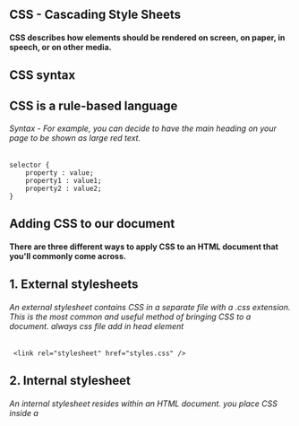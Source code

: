 

## CSS - Cascading Style Sheets

#### CSS describes how elements should be rendered on screen, on paper, in speech, or on other media.

## CSS syntax

## CSS is a rule-based language

###### Syntax - For example, you can decide to have the main heading on your page to be shown as large red text.

    selector {
        property : value;
        property1 : value1;
        property2 : value2;
    }

## Adding CSS to our document

#### There are three different ways to apply CSS to an HTML document that you'll commonly come across.

## 1. External stylesheets

###### An external stylesheet contains CSS in a separate file with a .css extension. This is the most common and useful method of bringing CSS to a document. always css file add in head element

     <link rel="stylesheet" href="styles.css" />

## 2. Internal stylesheet

###### An internal stylesheet resides within an HTML document.  you place CSS inside a <style> element contained inside the HTML <head>.

    <style>
        selector {
            property : value;
            property1 : value1;
            property2 : value2;     
                }
    </style>

## 3. Inline style

###### Inline styles are CSS declarations that affect a single HTML element, contained within a style attribute.

    <h1 style="property: value;property: value;"> Hello World! </h1>

## Comments
###### Best practice to write comments along with CSS. This helps you to remember how the code works as you come back later for fixes or enhancement.

    /* selector {
        property : value;
        property1 : value1;
        property2 : value2;
    } */

## White space
###### White space means actual spaces, tabs and new lines. Just as browsers ignore white space in HTML, browsers ignore white space inside CSS.

## Selectors

#### **Selectors type**

| Selectors | Symbol |
|-----------|--------|
| Universal Selectors | * | 
| Type selectors | element |
| Class selectors | .class attribute |
| Id selectors | #id attribute |
| Attribute selectors | element[attribute] |

#### Grouping selectors
| Selectors | Symbol |
|-----------|--------|
| Selector list | "," | 


#### Combinators
| Combinators | Symbol |
|-----------|--------|
| Descendant combinator | " " | 
| Child combintor | > |
| General sibling combinator | ~ |
| Adjacent sibling combinator | + |


## Pseudo-classes

#### Function pseudo-classes

Pesudo-element | Explain | Example
--- | ---- | ----
:is() | A selector list as its argument and selects any element that can be selected by one of the selector in that list. | ``` selector:is(selector1, selector2){ css properties } ```
:where() | The :wher() psudeo-classes selector in css functionally identical to the :is() pseudo selector in that it takes a comma-separatedlist of selectors to match against, expect that where :is() takes the most specific among then as specificity of thst whole part, the specificity of :where() is always zero (0) | ``` :where(selector1, selector2){ css properties ) ```
:not() | Represent elements that do not match a list of selectors. It is known as the negative pseudo classes. | ``` :not(x){ css properties } ```
:has() | Represents an element if any of the relative selectors. It's often refcrred to as "the parents selector" because of its ability to elect a parent element based on the child element it contains and apply styles to the parent. | ``` :has(+selectors){ css properties } ```

#### Tree-structural pseudo-element properties

Pesudo-element | Explain | Example
--- | ---- | ----
:root | Represent an element that is the root of the document. In HTML this is usually the ```<html>``` element | ``` :root{ css propertirs } ```
:empty | Represent any element that has no children. | ``` :empty{ css propertirs } ``` 
:nth-child | Allows yot ot select one or more element based on their source order, according to a formula | ``` :nth-child(2n+1); ```
:first-child | Represents the first element among a group of sibling elements | ``` :first-child{ css propertirs } ```
:last-child | Represent the last element among a group of sibling element | ``` :last-child{ css propertirs } ```
:nth-last-child | Propety match element based on their positing among a group of siblings, counting form the end | ``` :nth-last-child(2n+1) ```
:only-child | Represent an element without any sibling. This is same as ``` :first-child ``` ``` :last-child ``` ``` :nth-child(1) ``` ``` :nth-last-child(1) ```, but with a lower specificity | ``` :only-child{ css propertirs } ```
:nth-of-type | Matches element based on their position among siblings of the same type (tag name) | ``` :nth-of-type(2) ```
:nth-last-of-type | Matches elements based on their position among sibling of the same (tag name), counting from the end | ``` :nth-last-of-type(n+1) ```
:first-of-type | Represents the first element og its type among a group of sibling elements | ``` :first-of-type(n+2) ```
:last-of-type | Represent the last element of its type among a group of sibling elements | ``` :last-of-type(2n+1) ```
:only-of-type | Represents an element that has no sibling of the same type | ``` :only-of-type(n) ```

#### User active pseudo-class properties

Pesudo-classes | Explain | Example
--- | ---- | ----
:hover | It is generally when the user hovers over an element with the cursor (mouse pointer) | ``` :hover {  css properties } ```
:active | An element ( such as a button) that is being activated by the user | ``` :active{ css properties  } ```
:focus | It is generally triggered when the user clicks or tabs on an element or selects it with the keywords Tab keys | ``` :focus{ css properties  } ```

#### Location pseudo-classes

Pesudo-classes | Explain | Example
--- | ---- | ----
:any-link | An element that acts as the source anchor of a hyperlink, independent of wether it has been visited. | ``` :any-link{ css properties } ```
:link | An element that has not yet been visited. It matches every unvisited ``` <a> ``` or ``` <area> ``` element that has an href attribute | ``` :link{ css properties } ```
:visited | The link has been visited by the user. The style that can be modiffied using this selector are very limited | ``` :visited{  css properties  } ```
:local-link | A link to the same document. The source anchor of a hyperlink whase targets absoulte URL matches the element own document URL | ``` :local-link{ css properties }  ```
:target | A uniqe element (the target element) with an id matching the URL fragment | ``` :target{ css properties } ```

#### Resource pseudo-classes

Pesudo-classes | Explain | Example
--- | ---- | ----
:playing | Appay to media that is capable of being in a state where it would be described as playing, such as a video | ``` :playing{ css properties } ```
:paused | A resource state pseduo-classes taht will matches an audio, video or similair resource that is capble of being "played" or "paused", when that element is "paused". | ``` :paused{ css properties }

#### Time-dimensional pseudo-classes

Pesudo-classes | Explain | Example
--- | ---- | ----
:current | Resperents an element or the ancestor of an element that is currently being displayed and same :past and :future |``` :current{ css properties } ```

#### Element displayed state pseudo-classes

Pesudo-classes | Explain | Example
--- | ---- | ----
:fullscreen | Every element which is currently in fullscreen mode. If multiple elements have been put into fullscreen mode, this selects then all | ``` :fullscreen{ css properties } ```

#### Input pseudo-classes

Pesudo-classes | Explain | Example
--- | ---- | ----
:autofill | Whwn an input element has its value autofilled by the browers. The clases stop matching if the user edit the filed. | ``` :outfill{ css properties } ```
:enabled | An element is enabled if it can be activated (selected, clicked on, typed into, ..etc) oraccept focus. | ``` :enabled{ css properties } ```
:disabled | An element is disabled if it can't be activated (selected, click on, type into ..etc) or accept focus. | ``` :disabled{ css properties } ```
:read-only | An element (such as input or testarea) that is not editable by the user. | ``` :readonly{ css properties } ```
:read-write | An element (such as input or textarea) that is editable by the user. | ``` :read-write{ css properties } ```
:placeholder-shown | Represent any input or textarea element that is currently displaying placeholder text. | ``` :placeholder-show{ css properties } ``` 
:default | The default is a group of related element. | ``` :default{ css properties } ```
:checked | Represents any radio, checkbox or option (caption in a ``` <select> ```) element that is checked ot tagged to an on state. | ``` :checked{ css properties } ```
:indeterminate | Represents any element whose state is indeterminate,  such as checkbox is which have their HTML indeterminate attribute set to true, radio buttons which are memeber of a group in which all radio buttons are unchecked and indeterminate ``` <progress> ``` element ``` | ``` :indeterminate{ css properties } ```
:valid | Represents any ``` <input> ``` or other ``` <from> ``` element whose contents varidate successfully. | ``` valid{ css properties } ```
:blank | Empty user unput element (e.g. ``` <input> ``` or ``` <textarea> ```) | ``` :blank{ css properties } ```
:invalid | Represent any ``` <from> ```, ``` <fieldset> ````, ``` <input> ``` or other ```<from> ``` element whose contents fail to validate. | ``` :invalid{ css properties } ```
:in-range | Represents an ``` <input> ``` element whose current value is within the range limits specified by the min and max attribute. | ``` :in-range{ css properties } ```
:out-of-range | Represent an ``` <input> ``` element whose current value is outside the range limits specified by tht min and max attribute. | ``` :out-of-range{ css propertis } ```
:required | Represent any ``` <input> ```, ``` <select>```or ``` <textarea> ``` element that has the required attribute set an it. | ``` :required{ css properties } ```
:optional | Represent any ``` <input> ```, ``` <select> ``` or ``` <textarea> ``` that does not have the required attribute set on it. | ``` :optional{ css properties } ```


## Pseduo-element

#### Pseudo-element properties

Pesudo-element | Explain | Example
--- | ---- | ----
::after | In cc ::after create a pseudo-element that is the last child of the selector element. It is often used to add cosmltic content to an element with the content property. It is inline by default. | ``` ::after{ css properties }  ```
::before | In css ::before create a pseudo-element that is the first child of the selector element. It is often used to add cosmetic content to an element with the content property. It is inline by default other same ``` ::after ``` pseudo-element | ```::before{ css properties } ```
::first-letter | The :;first-letter applies style to the first letter by the first line of a block level element but only not precded by the other content (such as image or inline tables) | ``` :first-letter{ css properties }  ```
::first-line | The ::first-line applies style to the first line of a block-level element | `` ::first-line{ css properties } ```
::marker | The ::marker selects the marker box of a list item, which typically contains a bullet or number. It works on any element or pseudo-element set to display: list-item, such as the ```<li>``` and ``` <nummar>``` element | ``` ::marker{ css properties } ```
::placeholder | The ::placeholder represent the placeholder text in an input ot textarea element | ``` ::placeholder{ css properties } ```
::selection | The ::selection applies style to the part of a document that has been highlighted by the user (such as clicking and dragging the mouse across text) | ``` ::selection{ css properties } ```

## Css value and unit

### Absolute Value

#### Absolute Value properties

Unit | Name | Equivalent to
------ | ----- | ---
cm | Centimeters | 1cm = 37.8px = 25.2\6in
mm | Milimeters | 1mm = 1\10th of 1cm
in | Inches | 1in = 2.54cm = 96px
pc | Picas | 1pc = 1\6th of 1in
pt | Points | 1pt = 1\72nd of 1in
px | Pixecs | 1px = 1\96th of 1in

### Relative Value

#### Relative Value properties

Unit | Descripition
---- | ---
em | em is relative to the size of its direct parent.
rem | rem is only relative to root element (html tag) sixe
vh | 1% of view port height
vw | 1% of view port width
% | relative to parent

## Color

#### Color properties 
color value between to 0-255

Properties | Value
---| ----
rgb() | rgb(red, green, blue), reg(255, 130, 80)
rgba() | rgba(red, green, blue, alpha), rgba(255,99,71,0.5)




## Box model
###### The css box model as a whole applies to block and define how the different part of a box

1. Content box
2. Padding box
3. border box
4. margin box

### Margin

#### Magin properties:

| Properties | Value |
| ------------ | -------- |
| margin-top | px, em, rem ..etc |
| margin-left | px, em, rem ..etc |
| margin-bottom | px, em, rem ..etc | 
| margin-right | px, em, rem ..etc |

#### Margin shorthand properties:

| Properties | equal |
| ----- | ----- |
| margin: 10px; | all side |
| margin: 10px 10px; | margin-top and margin-bottom, margin-left and margin-right |
| margin: 10px 10px 10px | margin-top, margin-left and margin-right, margin-bottom |
| margin: 10px 10px 10px 10px | margin-top, margin-right, margin-bottom , margin-left |

#### Margin physical properties:

| Properties | Value |
| ------ | ------ |
| margin-block-start | px, em, rem ..etc |
| margin-block-end | px, em, rem ..etc |
| margin-inline-start | px, em, rem ..etc |
| margin-inline-end | px, em, rem ..etc |

#### Margin physical sharthand properties:

| Properties | equal |
| ------ | ----- |
| margin-block-start | margin-top |
| margin-block-end | margin-bottom |
| margin-inline-start | margin-left |
| margin-inline-end | margin-right |
| margin-block: 10px; | margin-block-start and margin-block-end |
| margin-block: 10px 10px; | margin-block-start, margin-block-end |
| margin-inline: 10px; | margin-inline-start and margin-inline-end |
| margin-inline: 10px 10px | margin-inline-start, margin-inline-end | 
 

### Padding

#### Padding properties:

| Properties | Value |
| ------------ | -------- |
| padding-top | px, em, rem ..etc |
| padding-left | px, em, rem ..etc |
| padding-bottom | px, em, rem ..etc | 
| padding-right | px, em, rem ..etc |

#### padding shorthand properties:

| Properties | equal |
| ----- | ----- |
| padding: 10px; | all side |
| padding: 10px 10px; | padding-top and padding-bottom, padding-left and padding-right |
| padding: 10px 10px 10px; | padding-top, padding-left and padding-right | padding-bottom |
| padding: 10px 10px 10px 10px | padding top, padding right, padding bottom , padding left |

#### Padding physical properties:

| Properties | Value |
| ------ | ------ |
| padding-block-start | px, em, rem ..etc |
| padding-block-end | px, em, rem ..etc |
| padding-inline-start | px, em, rem ..etc |
| padding-inline-end | px, em, rem ..etc |

#### Padding physical sharthand properties:

| Properties | equal |
| ------ | ----- |
| padding-block-start | padding-top |
| padding-block-end | padding-bottom |
| padding-inline-start | padding-left |
| padding-inline-end | padding-right |
| padding-block: 10px; | padding-block-start and padding-block-end |
| padding-block: 10px 10px; | padding-block-start, padding-block-end |
| padding-inline: 10px; | padding-inline-start and padding-inline-end |
| padding-inline: 10px 10px | padding-inline-start, padding-inline-end | 


### Border

#### Border propertie

Properties | Value
-------- | ---------- 
border-top-color | red, rgb() ..etc
border-top-style | solid, dotted, double, wavys, dashed ..etc
border-top-width | px, em, rem ..etc
border-right-color | red, rgb() ..etc
border-right-style | solid, dotted, double, wavys, dashed ..etc
border-right-width | px, em, rem ..etc
border-bottom-color | red, rgb() ..etc
border-bottom-style | solid, dotted, double, wavys, dashed ..etc
border-bottom-width | px, em, rem ..etc
border-left-color | red, rgb() ..etc
border-left-style | solid, dotted, double, wavys, dashed ..etc
border-left-width | px, em, rem ..etc
border-collapse | collapse, separate
border-specing | px, px px
border | border-width border-style border-color
border-top | border-top-width border-top-style border-top-color
border-right | border-right-width border-right-style border-right-color
border-bottom | border-bottom-width border-bottom-style border-bottom-color
border-left | border-left-width border-left-style border-left-color

#### Border shorthand properties

Properties | Equal
------- | -------
border-color: white; | border-top-color and border-right-color and border-bottom and border-top-left
border-color: white black; | border-top-color and border-bottom, border-left-color and border-right-color
border-color: white red black; | border-top-color, border-left-color and border-right-color, border-bottom-color
border-color: white red black orange; | border-top-color, border-right-color, border-bottom-color, border-left-color
border-style: solid; | border-top-style and border-right-style and border-bottom-style, border-left-style
border-style: solid dashed; | border-top-style and border-bottom-style, border-left-style and border-right-style
border-style: solid wavys double; | border-top-style, border-left-style and border-right-style. border-bottom-style
border-style: solid, dashed, wavys, double; | border-top-style, border-right-style, border-bottom-style, border-left-style
border-width: 2px; | border-top-width and border-right-width and border-bottom-width, border-left-width
border-width: 2px 2px; | border-top-width and border-bottom-width, border-left-width and border-right-width
border-width: 2px 2px 2px; | border-top-width, border-left-width and border-right-width. border-bottom-width
border-width: 2px 2px 2px 2px; | border-top-width, border-right-width, border-bottom-width, border-left-width

### Border radius

#### Border-radius properties

Properties | value
------ | -------
border-top-left-radius | px, em, rem ..etc
border-top-right-radius | px, em, rem ...etc
border-bottom-left-radius | px, em, rem ..etc
border-bottom-right-radius | px, em, rem ...etc
border-top-left-radius: 10px 20px; | horizontal_line_value vertical_line_value
border-top-right-radius: 10px 20px | horizontal_line_value vertical_line_value
border-bottom-right-radius: 10px 20px | horizontal_line_value vertical_line_value
border-bottom-left-radius: 10px 20px | horizontal_line_value vertical_line_value


#### Border-radius shorthand properties

Properties | Equal
-------- | -------
border-radius: 20px; | border-top-left-radius and border-top-right-radius and border-bottom-left-radius and border-bottom-right-radius
border-radius:10px 10px; | border-top-left-radius and border-bottom-right, border-top-right-radius and border-bottom-left-radius
border-radius: 10px 10px 10px; | border-top-left-radius, border-top-right-radius and border-bottom-left-radius, border-bottom-right-tadius
border-radius:10px 10px 10px 10px; | border-top-left-radius, border-top-right-radius | border-bottom-right-radius, border-bottom-left-radius
border-radius: 20px/30px; | border-top-left-radius:20px 30px;, border-top-right-radius: 20px 30px;, border-bottom-right-radius:20px 30px:, border-bottom-left-radius: 20px 30px;
border-radius: 20px 50px/30px; | border-top-left-radius: 20px 30px;, border-top-right-radius: 50px 30px;, border-bottom-right-radius: 20px 30px;, borrder-bottom-left-radius: 50px 30px;
border-radius: 20px 30px 40px/30px; | border-top-left-radius: 20px 30px;, border-top-right:30px 30px;, border-bottom-right-radius: 40px 30px;, border-bottom-left-radius: 30px 30px;
border-radius: 20px 30px 40px 50px/30px; | border-top-left-radius: 20px 30px;, border-top-right:30px 30px;, border-bottom-right-radius: 40px 30px;, border-bottom-left-radius: 50px 30px;
bordder-radius: 20px/30px 40px; | border-top-left-radius: 20px 30px;, border-top-right:20px 40px;, border-bottom-right-radius: 20px 30px;, border-bottom-left-radius: 20px 40px;
border-radius: 20px/30px 40px 50px; | border-top-left-radius: 20px 30px;, border-top-right:20px 40px;, border-bottom-right-radius: 20px 50px;, border-bottom-left-radius: 20px 40px;
border-radius: 20px/30px 40px 50px 60px; | border-top-left-radius: 20px 30px;, border-top-right:20px 40px;, border-bottom-right-radius: 20px 50px;, border-bottom-left-radius: 20px 60px;
border-radius: 20px 30px/40px 50px; | border-top-left-radius: 20px 40px;, border-top-right:30px 50px;, border-bottom-right-radius: 20px 50px;, border-bottom-left-radius: 20px 50px;
border-radius: 20px 30px 8px/10px 15px; | border-top-left-radius: 20px 10px;, border-top-right:30px 15px;, border-bottom-right-radius: 8px 10px;, border-bottom-left-radius: 30px 10px;

#### Border other properties
Properties | Value
---- | -----
border-image-source | url(""), grandient all value
brder-image-slice | px, rem, em
border-image-width | px,rem, em
border-image-outset | px,rem, em
border-image-repeat | stretch, repeat, round space

#### Border other shorthand properties

Properties | Equal
--- | ---
border-image: url() 27; | border-image-source border-image-slice
border-image: url() space; | border-image-source border-image-repeat
border-image: url() 27 135px; | bprder-image-source border-image-slice border-image-width
border-image: url() 27 135px 50px round; | border-image-source border-image-slice border-image-width border-image-outset border-image-repeat
border-image-slice: 10px; | top right bottom left
border-image-slice: 10px 10px; |top and bottom, left and right
border-image-slice: 10px 10px 10px; | top, left and right, bottom
border-image-slice: 10px 10px 10px 10px; | top right bottom left
border-image-width: 10px; | top right bottom left
border-image-width: 10px 10px; |top and bottom, left and right
border-image-width: 10px 10px 10px; | top, left and right, bottom
border-image-width: 10px 10px 10px 10px; | top right bottom left
border-image-outset: 10px; | top right bottom left
border-image-outset: 10px 10px; |top and bottom, left and right
border-image-outst: 10px 10px 10px; | top, left and right, bottom
border-image-outset: 10px 10px 10px 10px; | top right bottom left
border-image-repeat: round space; | top and bottom, left and right

## Background

#### Background properties

Properties | Value
----- | -----
background-attachment | scroll, fixed
background-clip | border-box, padding-box, content-box, text
background-color | red, rgb(), rega(), hsl()
bockground-image | url(), grandient
background-position | px, rem em, %
background-repeat | repeat, no-repeat, space, repeat-x, repeat-y, space
background-size | px, rem em, %, cover, contain

#### Background shorthand properties

Properties | Equal
----- | ------
background: green; | background-color
background: url() repeat-x; | background-image background-repeat
background: border-box green; | background-clip background-color
background-position: 5px 10px 15px 20px; | top right bottom left
background-position: 25% 15%, 0 0, 1em 2em, 10ch 8rem; | top position, right position, bottom position, left position 
..etc

## Writing mode

#### Writing-mode properties

Properties | Value
--- | ---
writing-mode: tb; | top to bottom
writing-mode: rl; | right to left
writing-mode: lr; | left to right

## Overflow

#### Overflow properties

Properties | Value
---- | ----
overflow-x | visible, hidden, scroll, auto, clip
overflow-y | visible, hidden, scroll, auto, clip
overflow-wrap | ```break-word```
hyphens | ```auto```
hyphens-charactor | ``` ">>" ```

#### Overflow shorthand propertes

Properties | Equal
--- | ---
overflow: auto; | overflow-x overflow-y
overflow: hidden auto; | overflow-x, overflow-y

## Object-fit

##### Object-fit properties

Properties | Value
----- | -----
object-fit | contain, cover, none, fill, scale-down

## Typoraphy

#### Typoraphy properties

Properties | Value
----- | ------
font-family | Time New Roman ...etc
font-size | px, em rem, %
font-style | normal, italic, oblique, oblique 40deg
font-weight | 100(Thin), 200(Extra light), 300(Light), 400(Normal), 500(Medium), 600(Semi bold), 700(Bold), 800(Extra bold), 900(Black), 950(Extra black)
font-varient | normal, small-caps
letter-spacing | normal, px, em, rem, %
line-height | normal, em, rem, %
white-space | normal, nowrap, pre, pre-wrap, pre-line, break-space
word-break | normal, break-all, kepp-all, break-word
word-spacing | normal, px, em, rem, %

## Text

#### Text properties

Properties | Value
----- | -----
text-align | left, right, center, justify
text-decoration-color | red, rgb(), rgba()
text-decoration-line | underline, overline, line-through, blink, underline overline
text-decortion-style | dotted, dashed, double, solid, ways
text-indent | 0, px, em, rem, %
text-overflow | ellipsis(....), clip
text-transform | capitalize, upperCase, lowerCase, none

#### Text shorthand properties

Properties | Equal
---- | ----
text-decoration: underline/overline; | text-decoration-line
text-decoration: overline dotted red: | text-decoration-line text-decoration-style text-decoration-color
text-shadow: 5px 5px; | x-offset y-offset
text-shadow: 5px 10px red; | x-offset y-offset color
text-shadow: red 5px 15px; | color x-offset y-offset
text-shadow: 2x 2px 5px red; | x-offset y-offset blur-radius color

## Position

#### Position properties

Properties | Value
--- | ---
position | static, relative, absoulte, fixed, sticty

## Styline lists

#### styline lists properties

Properties | Value
----- | -----
list-style-type | symbols, disc, circle, square decimal, lower-roman, upper-roman, lower-alpha, upper-alpha ..etc
list-style-position | inside, outside
list-style-image | non, url(), liner-grandient()

#### styline lists shorthant properties

Properties | Equal
----- | -----
list-style: disc url() inside; |  list-style-type list-style-image list-style-position.

## Using counter

#### counter properties

Properties | Value
----- | -----
counter-reset | chapter section 1 page, 0, 1.5
counter-increment | chapter section 2 page, 0, 1.5
counter() | conters(name, string), counter(name, string, style)

## Floats 

#### Floats properties

Properties | Value
----- | -----
float | left, right, none, inline-start, inline-end
clear | left, right, none, both, inline-start, inline-end

## Multiple column layout

#### Column properties

Properties | Value
----- | -----
column-count | any integer
column-width | px, em, rem, % ..etc
column-gap | px, em, rem, % ..etc
column-rule-color | red, rgb(), hsl() ..etc

## Flexbox

#### Flexbox properties

Properties | Value
----- | -----
display | none, block, inline, inline-block, flex, inline-flex, grid, inline-grid, flex-root
flex-direction | row, row-reverse, column, column-reverse
flex-wrap | nowrap, wrap, wrap-reverse
justify-cotent | center, start, end, flex-start, flex-end, left, right, normal, space-between, space-around, space-evenly, stretch
align-content | center, start, end, flex-start, flex-end, left, right, normal, space-between, space-around, space-evenly, stretch
aling-item | center, start, end, flex-start, flex-end, left, right, normal, space-between, space-around, space-evenly, stretch
aling-self | center, start, end, flex-start, flex-end, left, right, normal, space-between, space-around, space-evenly, stretch
order | integer value, netaive interger value
flex-basis | px, rem, em, %, max-content, min-content, fit-content
flex-grow | integer value, netaive interger value
flex-shrinks | integer value, netaive interger value
gap | px, rem, em, %
column-gap | px, rem, em, %
row-gap | px, rem, em, %

#### Flexbox shorthand properties

Properties | Equal
----- | -----
flex-flow: row; | flex-direction
flex-flow: wrap; | flex-wrap
flex-flow: row wrap: | flex-direction flex-wrap
flex-flow: wrap column | flex-wrap flex-direction
flex: 0 0 50px; | flex-grow flex-shrinks flex-basis


## Grid

#### Grid properties

Properties | Value
----- | -------
display | grid
grid-template-columns | ``` auto, 140px 1fr, [lineName] 100px, [lineName1] 100px [lineName2 lineName3], minmax(100px, 1fr), fit-content(40%), repeat(3, 200px), subgrid, repat(auto-fit, minmax(200px, 1fr)), repat(auto-fill, minmax(200px, 1fr)), 200px repeat(auto-fill, 200px) 300px, masonry ```
grid-template-row | ``` auto, 140px 1fr, [lineName] 100px, [lineName1] 100px [lineName2 lineName3], minmax(100px, 1fr), fit-content(40%), repeat(3, 200px), subgrid, repat(auto-fit, minmax(200px, 1fr)), repat(auto-fill, minmax(200px, 1fr)), 200px repeat(auto-fill, 200px) 300px, masonry ```
grid-auto-column | ```auto, min-content, max-content, 100px minmax(200px, 1fr), minmax(100px auto), minmax(max-content, 2fr), minmax(20%, 80vw), 100px 200px 300px```
grid-auto-row | ```auto, min-content, max-content, 100px minmax(200px, 1fr), minmax(100px auto), minmax(max-content, 2fr), minmax(20%, 80vw), 100px 200px 300px```
grid-auto-flow | ```row, colummn, dense, row dense, column dense```
grid-row-start | ```auto, positive interge value, span 2```
grid-row-end | ```auto, positive interge value, span 2```
grid-column-start | ```auto, positive interge value, span 2```
grid-column-end | ```auto, positive interge value, span 2```
grid-template-area | ```hd hd hd hd hd \n sd sd main main main \n fr fr fr fr fr```
gap | px, rem, em, %
column-gap | px, rem, em, %
row-gap | px, rem, em, %
justify-cotent | center, start, end, flex-start, flex-end, left, right, normal, space-between, space-around, space-evenly, stretch
align-content | center, start, end, flex-start, flex-end, left, right, normal, space-between, space-around, space-evenly, stretch
aling-item | center, start, end, flex-start, flex-end, left, right, normal, space-between, space-around, space-evenly, stretch
aling-self | center, start, end, flex-start, flex-end, left, right, normal, space-between, space-around, space-evenly, stretch
order | integer value, netaive interger value

#### Grid shorthand properties

Properties | Equal
----- | -------
grid-row: auto; | ```grid-row-start and grid-row-end```
grid-row: auto auto; | ```grid-row-start grid-row-end```
grid-row: 5 7; | ```grid-row-start grid-row-end```
grid-row: span 5; | ```grid-row-start grid-row-end```
grid-row: span 3 7; | ```grid-row-start grid-row-end```
grid-row: 2 span 2; | ```grid-row-start grid-row-end```
grid-column: auto; | ```grid-row-start and grid-row-end```
grid-column: auto auto; | ```grid-row-start grid-row-end```
grid-column: 5 7; | ```grid-row-start grid-row-end```
grid-column: span 5; | ```grid-row-start grid-row-end```
grid-column: span 3 7; | ```grid-row-start grid-row-end```
grid-column: 2 span 2; | ```grid-row-start grid-row-end```
grid-column: 2/5; | ```grid-colum-start / grid-column-end```
grid-row: 1/4; | ```grid-row-start / grid-row-end```
grid-area: auto; | ```grid-row-start, grid-colum-start, grid-row-end and grid-coumn-end```
grid-ared: auto / auto; | ```grid-row-start grid-colum-start and grid-row-end grid-coumn-end```
grid-ared: auto / auto / auto / auto; | ```grid-row-start, grid-colum-start, grid-row-end, grid-coumn-end```

## Animation

#### Animation properties

Properties | value
--- | ----
animation-name | ```none, test_05, _sepwcific, test1, animation4```
animation-durection | ```auto, s, ms, mm```
animation-tiing-function | ```ease, ease-in, ease-out, ease-in-out, lineare, step-start, step-end, cubic-bezier(), steps(), jump-start, jump-end, jump-none, jump-both, start, end```
animatiom-delay | ```auto, s, ms, mm```
animation-iteration-count | ```infinite, , 2.5```
animation-direction | ```normal, reverse, atlernate, alternate-reverse, normal-reverse```
animation-fill-mode | ```none, forwards, backwards, both```
animation-pay-state | ```runong, pasued, pasued runing runing```

#### Animation shorthand properties

Properties | Equal
--- | ----
```animation:3s ease-in 2 reverse both pased slidein;``` | animation-duration animation-timing-function animation-delay animation-iteration-count animation-direction animation-fill-mode animation-play-state name
```anmation: 3s ease-out 1s animation_name;``` | animation-duration animation-timing-function animation-delay animation-animation-name
```animation: animation_name 3s ease-in-out 3s;``` | animation-animation-name animation-duration animation-timing-function delay

## Transition

#### transition properties

Properties | Value
--- | ----
transiton-property | ``` color, madgin, padding, all, none ...etc```
transition-duration | ```s ,ma, mm```
transition-timing-function | ```ease, ease-in, ease-out, ease-in-out, lineare, step-start, step-end, cubic-bezier(), steps(), jump-start, jump-end, jump-none, jump-both, start, end```
transition-delay | ```s ,ma, mm```

#### transition shorthand properties

Properties | Equal
--- | ----
```transition: margin 2s;``` | transition-property transition-durection
```transition: margin 2s linear;``` | transition-proerty transition-durection transition-timing-function
```transition: margin 3s 2s;``` | transition-property transition-durection transition-delay
````transition: margin 3s ease-in-out 5s;``` | transition-property transition-durection transition-timing-function transition-delay
```transition: margin 3s;``` | transition-property transition-durection
```transition: all 0.5s ease-in-out; ``` | transition-property transition-durection transition-timing-function

## Transform

#### Transform properties

Properties | Value
--- | ---
transform | ```all transform-function propertes```
transform-origin | ```px, left, right, top, bottom```
transform-style | ```flat, preserve-3d```
backface-visibility | ```hidden, visible```

#### Transform shorthand properties

Properties | Value
--- | ---
```transform-origin(2px,5px);``` | x-offset, y-offset
```transform-origin(5px,8px,10px); ``` | x-offset, y-offset, z-offset

#### Transform-function properties

Properties | Value
---- | -----
translateX() | ```px, %, em, rem```
translateY() | ```px, %, em, rem```
translateZ()  | ```px, %, em, rem```
rotateX() | ```angle, turn```
rotateY() | ```angle, turn```
rotateZ() | ```angle, turn```
scalex() | ``` pasitive interge value ```
scaleY() | ``` pasitive interge value ```
scaleZ() | ``` pasitive interge value ```
skewX() | ``````angle, turn```
skewY() | ```angle, turn```
perspective() | ```px, %, em, rem```

#### Transform-function shorthand properties

Properties | Equal
---- | -----
```translate(px);``` | translateX() and translateY()
```translate(px,px);``` | translateX(), translateY()
```translate3d(px,px,px)``` | translateX(), translateY(), translateZ()
```rotate(deg);``` | rotateX() and rotateY()
```rotate(deg,deg);``` | rotateX(), rotateY()
```rotate3d(x,y,z,deg);``` | x-coordinates, y-coordinates, z-coordinates, deg
```scale(2); ``` | scaleX() and scaleY()
```scale(3,5);``` | scaleX(), scaleY()
```scale3d(x,y,z);``` | scaleX(), scaleY(), scalez()
```skew(deg);``` | skewX() and skewY()
```skew(deg,deg);``` | skewX(), skewY()
```matrix(a,b,c,d,tx,ty);``` | a,b,c,d (linear transformation) and tx, ty (translateX(), translateY())

## Gradient

#### Gradient properties

Properties | Value
---- | -----
linear-gradient | ```linear-gradient(direction, color 1, color 2, ....color N) and linear-gradient(<side-to-corner>, <angle>, <linear-color-step>, <color-hint>)```
radial-gradient | ``` radienl-gradient(<ending-shaps> <size> at <position>, <color>, <color-hint>)```
conic-gradient | ``` from <side-to-corner> <position> <color> <color-hint>```
repeating-linear-gradient | ```linear-gradient(direction, color 1, color 2, ....color N) and linear-gradient(<side-to-corner>, <angle>, <linear-color-step>, <color-hint>)```
repeating-radial-gradient | ``` radienl-gradient(<ending-shaps> <size> at <position>, <color>, <color-hint>)```
repeating-conic-gradient | ``` from <side-to-corner> <position> <color> <color-hint>```

Properties | Value
---- | ----
```<side-to-corner>``` | ```to top (0deg), to bottom (100deg), to left (270deg), to right (90deg), to left top, to left bottom, to right top, to right bottom```
```<angle>``` | ```deg, .turn```
```<linear-color-step> <color-hint>``` | ```color 10%, color 5% 10%```
```<position>``` | ```left, right, top, bottom, center, length-percentage, left top, length-percentage length-percentage```
```<ending-shaos>``` | ``` circle, ellipse```
```<size>``` | ``` closest-side, closest-corner, farthat-side, fartest-corner```

## Text

#### Text properties

Properties | Value
---- | ----
text-align | ```start, end, left, right, justify, center, justify-all, match-parent```
text-decortion-color | ``` transparent, currentcolor, red, rgb() ..etc ```
text-decoration-line | ``` none, underline, overline, line-through, underline overline, underline overline-through```
text-decoration-style | ```none, solid, dotted, dashed, double, wavy```
text-decoration-thickness | ``` px, rem, em, %```
text-decoration-offset | ``` px, rem, em, %```
text-decoration-position | ``` under, auto, left, right```
text-emphasis-color | ``` transparent, currentcolor, red, rgb() ..etc ```
text-emphasis-style | ``` none, filled, open, dot, circle, double-circle, trainagle, square```
text-indent | ``` px, rem, em, %```
text-overflow | ``` clip, ellipsis, ellipsis ellipsis, ellipsis "[_ _ _]"```
text-transform | ``` none, capitalize, uppercase, lowercase, full-width, full-size-kana``` 

#### Text shorthand properties

Properties | Equal
---- | ----
```text-decoration: underline;``` | text-decoration-line
``` text-decoration: underline dotted;``` | text-decoration-line text-decoration-style
``` text-decoration: underline dashes red;```text-secoration-line text-decoration-style text-decoration-color
``` text-decoration: dashed overline blue``` | text-decoration-style text-decoration-line text-decoration-color
``` text-emphasis: open red;``` | text-emphasis-style text-emphasis-color
``` text-shadow: 10px 10px;``` | x-oofset y-offset
``` text-shadow: 4px 5px red;``` | x-offset y-offset color
``` text-shadow: red 10px 15px;``` | color x-oofset y-oofset
``` text-shadow: 10px 10px 2px red;``` | x-offset y-offset blue-radius color
``` text-shadow: red 2px 2px 1px;``` |  color x-offset y-offset blue-radius

## Shapes

#### Shapes properties

Properties | Value
---- | ----
shape-outside | ``` inset(), circle(), ellipsis(), polygon(), margin-box, border-box, padding-box, content-box, url(), linear-gradient()```
shape-image-threshold | ``` 0, 1```
shape-margin | ``` px, rem, em, %```

Properties | Value
---- | ----
inset() | ``` top right bottom left, top right bottom boder-raduis left```
circle() | ``` %, % at <corner>```
ellipse() | ``` <position> <position>, <position> <position> at <corner>```
polygon() | ``` 0 50px, 50px 80px, 50px 120px (triangle)```

